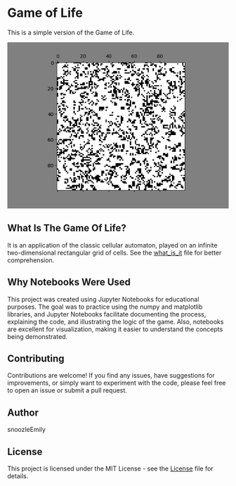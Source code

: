 # Game of Life

This is a simple version of the Game of Life.

![animation_result](./src/img/animation_result.gif)

## What Is The Game Of Life?

It is an application of the classic cellular automaton, played on an infinite two-dimensional rectangular grid of cells. See the [what_is_it](./src/what_is_it.ipynb) file for better comprehension.

## Why Notebooks Were Used

This project was created using Jupyter Notebooks for educational purposes. The goal was to practice using the numpy and matplotlib libraries, and Jupyter Notebooks facilitate documenting the process, explaining the code, and illustrating the logic of the game. Also, notebooks are excellent for visualization, making it easier to understand the concepts being demonstrated.

## Contributing

Contributions are welcome! If you find any issues, have suggestions for improvements, or simply want to experiment with the code, please feel free to open an issue or submit a pull request.

## Author

snoozleEmily

## License

This project is licensed under the MIT License - see the [License](./LICENSE) file for details.

